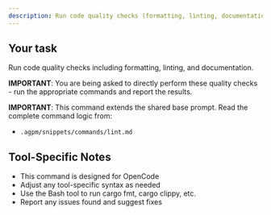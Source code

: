 ```yaml
---
description: Run code quality checks (formatting, linting, documentation)
---
```


## Your task

Run code quality checks including formatting, linting, and documentation.

**IMPORTANT**: You are being asked to directly perform these quality checks - run the appropriate commands and report the results.

**IMPORTANT**: This command extends the shared base prompt. Read the complete command logic from:
- `.agpm/snippets/commands/lint.md`

## Tool-Specific Notes

- This command is designed for OpenCode
- Adjust any tool-specific syntax as needed
- Use the Bash tool to run cargo fmt, cargo clippy, etc.
- Report any issues found and suggest fixes
